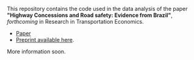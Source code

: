 This repository contains the code used in the data analysis of the paper **"Highway Concessions and Road safety: Evidence from Brazil"**, *forthcoming* in Research in Transportation Economics. 
- [Paper](https://www.sciencedirect.com/science/article/pii/S0739885921000901)
- [Preprint available here](https://osf.io/preprints/socarxiv/rqew3).

More information soon.
